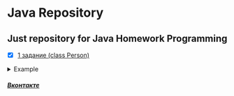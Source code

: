 # Java Repository
## Just repository for Java Homework Programming

-[x] [1 задание (class Person)](https://github.com/europeec/java-rep/blob/master/homework/src/First.java)

<details>
  <summary>Example</summary>

  ```
  long console output here
  ```
</details>


##### [Вконтакте](https://vk.com/urtomorrow) 


